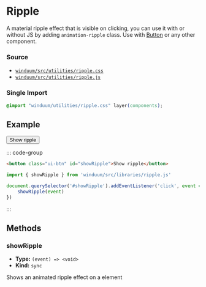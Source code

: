 # Ripple

A material ripple effect that is visible on clicking, you can use it with or without JS by adding `animation-ripple` class.
Use with [Button](/docs/ui/button) or any other component.

### Source

* [`winduum/src/utilities/ripple.css`](https://github.com/winduum/winduum/blob/main/src/utilities/ripple.css)
* [`winduum/src/utilities/ripple.js`](https://github.com/winduum/winduum/blob/main/src/utilities/ripple.js)


### Single Import

```css
@import "winduum/utilities/ripple.css" layer(components);
```

## Example

<button class="ui-btn" id="showRipple">Show ripple</button>

::: code-group
```html
<button class="ui-btn" id="showRipple">Show ripple</button>
```
```js
import { showRipple } from 'winduum/src/libraries/ripple.js'

document.querySelector('#showRipple').addEventListener('click', event => {
    showRipple(event)
})
```
:::

## Methods

### showRipple

* **Type:** `(event) => <void>`
* **Kind:** `sync`

Shows an animated ripple effect on a element
